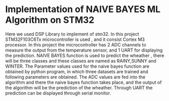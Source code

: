 # Implementation of NAIVE BAYES ML Algorithm on STM32
Here we used DSP Library to implement of stm32. In this project STM32F103C6Tx microcontroller is used , and it consist Cortex M3 processor.
In this project the microcontroller has 2 ADC channels to measure the output from the temperature sensor, and 1 UART for displaying the prediction.
NAIVE BAYES function is used to predict the wheather , there will be three classes and these classes are named as RAINY,SUNNY and WINTER.
The Parameter values used for the naive bayes function are obtained by python program, in which three datasets are trained and following parameters are obtained.
The ADC values are fed into the algorithm and there the naive bayes function takes place, and the output of the algorithm will be the prediction of the wheather.
Through UART the prediction can be displayed through serial monitor.
